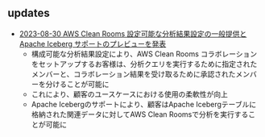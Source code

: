 

## updates

- [2023-08-30 AWS Clean Rooms 設定可能な分析結果設定の一般提供と Apache Iceberg サポートのプレビューを発表](https://aws.amazon.com/jp/about-aws/whats-new/2023/08/aws-clean-rooms-capabilities-increased-configurability/)
  - 構成可能な分析結果設定により、AWS Clean Rooms コラボレーションをセットアップするお客様は、分析クエリを実行するために指定されたメンバーと、コラボレーション結果を受け取るために承認されたメンバーを分けることが可能に
  - これにより、顧客のユースケースにおける使用の柔軟性が向上
  - Apache Icebergのサポートにより、顧客はApache Icebergテーブルに格納された関連データに対してAWS Clean Roomsで分析を実行することが可能に
